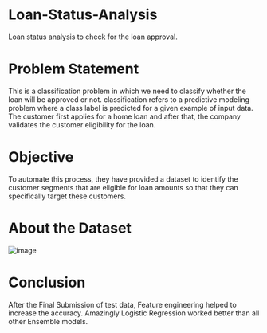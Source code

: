 # Loan-Status-Analysis
Loan status analysis to check for the loan approval.
# Problem Statement
This is a classification problem in which we need to classify whether the loan will be approved or not. classification refers to a predictive modeling problem where a class label is predicted for a given example of input data. 
The customer first applies for a home loan and after that, the company validates the customer eligibility for the loan.

# Objective
To automate this process, they have provided a dataset to identify the customer segments that are eligible for loan amounts so that they can specifically target these customers.

# About the Dataset

![image](https://user-images.githubusercontent.com/119747489/221473279-b4b23f46-6be7-4202-aba1-f7c1ef47377a.png)






# Conclusion
After the Final Submission of test data, Feature engineering helped to increase the accuracy.
Amazingly Logistic Regression worked better than all other Ensemble models.
